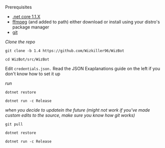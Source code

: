 Prerequisites
- [.net core 1.1.X][.netcore]
- [ffmpeg][ffmpeg] (and added to path) either download or install using your distro's package manager
- [git][git]

*Clone the repo*

`git clone -b 1.4 https://github.com/Wizkiller96/WizBot`

`cd WizBot/src/WizBot`


Edit `credentials.json.` Read the JSON Exaplanations guide on the left if you don't know how to set it up


*run*

`dotnet restore`

`dotnet run -c Release`

*when you decide to updatein the future (might not work if you've made custom edits to the source, make sure you know how git works)*

`git pull`

`dotnet restore`

`dotnet run -c Release`

[.netcore]: https://www.microsoft.com/net/download/core#/sdk
[ffmpeg]: http://ffmpeg.zeranoe.com/builds/
[git]: https://git-scm.com/downloads